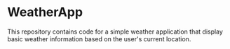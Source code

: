 # WeatherApp
This repository contains code for a simple weather application that display basic weather information based on the user's current location.
